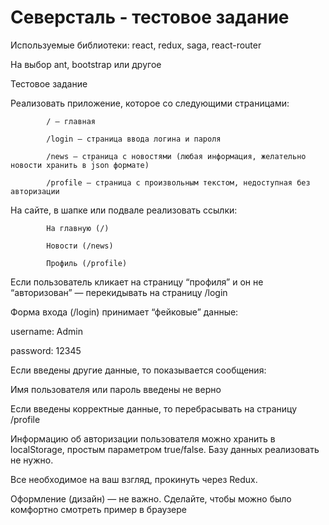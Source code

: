 # Северсталь - тестовое задание

Используемые библиотеки: react, redux, saga, react-router

На выбор ant, bootstrap или другое

Тестовое задание

Реализовать приложение, которое со следующими страницами:

            / — главная

            /login — страница ввода логина и пароля

            /news — страница с новостями (любая информация, желательно новости хранить в json формате)

            /profile — страница с произвольным текстом, недоступная без авторизации

На сайте, в шапке или подвале реализовать ссылки:

            На главную (/)

            Новости (/news)

            Профиль (/profile)

Если пользователь кликает на страницу “профиля” и он не “авторизован” — перекидывать на страницу /login

Форма входа (/login) принимает “фейковые” данные:

username: Admin

password: 12345

Если введены другие данные, то показывается сообщения:

Имя пользователя или пароль введены не верно

Если введены корректные данные, то перебрасывать на страницу /profile

Информацию об авторизации пользователя можно хранить в localStorage, простым параметром true/false. Базу данных реализовать не нужно.

Все необходимое на ваш взгляд, прокинуть через Redux.

Оформление (дизайн) — не важно. Сделайте, чтобы можно было комфортно смотреть пример в браузере